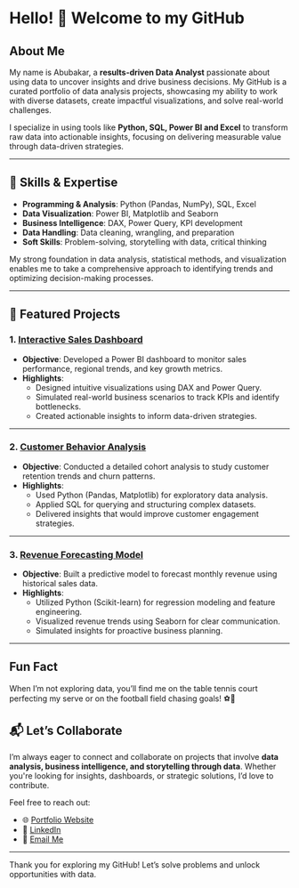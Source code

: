 # Hello! 👋 Welcome to my GitHub  
## About Me 

My name is Abubakar, a **results-driven Data Analyst** passionate about using data to uncover insights and drive business decisions. My GitHub is a curated portfolio of data analysis projects, showcasing my ability to work with diverse datasets, create impactful visualizations, and solve real-world challenges.  

I specialize in using tools like **Python, SQL, Power BI and Excel** to transform raw data into actionable insights, focusing on delivering measurable value through data-driven strategies.  

---

## 🚀 Skills & Expertise  

- **Programming & Analysis**: Python (Pandas, NumPy), SQL, Excel  
- **Data Visualization**: Power BI, Matplotlib and Seaborn  
- **Business Intelligence**: DAX, Power Query, KPI development  
- **Data Handling**: Data cleaning, wrangling, and preparation  
- **Soft Skills**: Problem-solving, storytelling with data, critical thinking  

My strong foundation in data analysis, statistical methods, and visualization enables me to take a comprehensive approach to identifying trends and optimizing decision-making processes.

---

## 🌟 Featured Projects  

### 1. [Interactive Sales Dashboard](https://github.com/yourusername/sales-dashboard)  
- **Objective**: Developed a Power BI dashboard to monitor sales performance, regional trends, and key growth metrics.  
- **Highlights**:  
  - Designed intuitive visualizations using DAX and Power Query.  
  - Simulated real-world business scenarios to track KPIs and identify bottlenecks.  
  - Created actionable insights to inform data-driven strategies.  

---

### 2. [Customer Behavior Analysis](https://github.com/yourusername/customer-behavior-analysis)  
- **Objective**: Conducted a detailed cohort analysis to study customer retention trends and churn patterns.  
- **Highlights**:  
  - Used Python (Pandas, Matplotlib) for exploratory data analysis.  
  - Applied SQL for querying and structuring complex datasets.  
  - Delivered insights that would improve customer engagement strategies.  

---

### 3. [Revenue Forecasting Model](https://github.com/yourusername/revenue-forecasting)  
- **Objective**: Built a predictive model to forecast monthly revenue using historical sales data.  
- **Highlights**:  
  - Utilized Python (Scikit-learn) for regression modeling and feature engineering.  
  - Visualized revenue trends using Seaborn for clear communication.  
  - Simulated insights for proactive business planning.  

---

## Fun Fact  
When I’m not exploring data, you’ll find me on the table tennis court perfecting my serve or on the football field chasing goals! ⚽🏓  


## 📬 Let’s Collaborate  

I’m always eager to connect and collaborate on projects that involve **data analysis, business intelligence, and storytelling through data**. Whether you're looking for insights, dashboards, or strategic solutions, I’d love to contribute.  

Feel free to reach out:  
- 🌐 [Portfolio Website](https://yourportfolio.com)  
- 💼 [LinkedIn](https://linkedin.com/in/yourprofile)  
- 📧 [Email Me](mailto:yourname@example.com)  

---

Thank you for exploring my GitHub! Let’s solve problems and unlock opportunities with data.  

